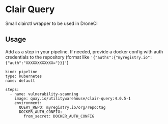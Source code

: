 # Clair Query
Small clairctl wrapper to be used in DroneCI

## Usage
Add as a step in your pipeline. If needed, provide a docker config with auth
credentials to the repository (format like `'{"auths":{"myregistry.io":{"auth":"XXXXXXXXXXXX="}}}'`)

```
kind: pipeline
type: kubernetes
name: default

steps:
  - name: vulnerability-scanning
    image: quay.io/utilitywarehouse/clair-query:4.0.5-1
    environment:
      QUERY_REPO: myregistry.io/org/repo:tag
      DOCKER_AUTH_CONFIG:
        from_secret: DOCKER_AUTH_CONFIG
```

